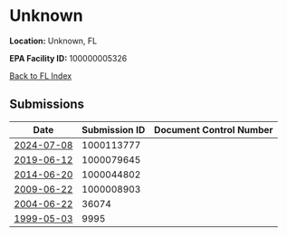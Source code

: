 # Unknown

**Location:** Unknown, FL

**EPA Facility ID:** 100000005326

[Back to FL Index](../../index.md)

## Submissions

| Date | Submission ID | Document Control Number |
|------|--------------|-------------------------|
| [2024-07-08](submissions/1000113777.md) | 1000113777 |  |
| [2019-06-12](submissions/1000079645.md) | 1000079645 |  |
| [2014-06-20](submissions/1000044802.md) | 1000044802 |  |
| [2009-06-22](submissions/1000008903.md) | 1000008903 |  |
| [2004-06-22](submissions/36074.md) | 36074 |  |
| [1999-05-03](submissions/9995.md) | 9995 |  |

